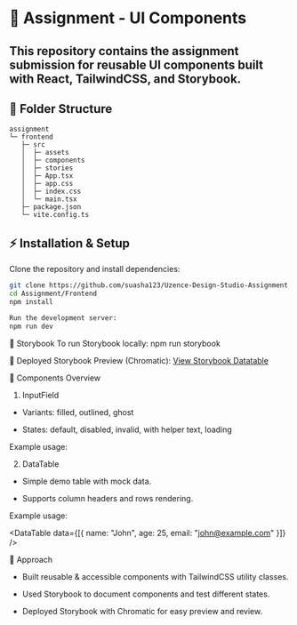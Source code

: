 # 📌 Assignment - UI Components

This repository contains the assignment submission for reusable UI components built with **React**, **TailwindCSS**, and **Storybook**.
---

## 📂 Folder Structure
```
assignment
└─ frontend
   ├─ src
   │  ├─ assets
   │  ├─ components
   │  ├─ stories
   │  ├─ App.tsx
   │  ├─ app.css
   │  ├─ index.css
   │  └─ main.tsx
   ├─ package.json
   └─ vite.config.ts

```

## ⚡ Installation & Setup

Clone the repository and install dependencies:

```bash
git clone https://github.com/suasha123/Uzence-Design-Studio-Assignment
cd Assignment/Frontend
npm install

Run the development server:
npm run dev

```
📖 Storybook
To run Storybook locally:
npm run storybook

🔗 Deployed Storybook Preview (Chromatic):
[View Storybook Datatable](https://68a4ad831b959d101297676c-bcipuejtbw.chromatic.com/?path=/story/components-datatable--default)


🎨 Components Overview
1. InputField

* Variants: filled, outlined, ghost

* States: default, disabled, invalid, with helper text, loading

Example usage:

<InputField 
  label="Email" 
  placeholder="Enter your email" 
  variant="outlined" 
  helperText="We will not share your email." 
/>


2. DataTable

* Simple demo table with mock data.

* Supports column headers and rows rendering.

Example usage:

<DataTable data={[{ name: "John", age: 25, email: "john@example.com" }]} />


📝 Approach

* Built reusable & accessible components with TailwindCSS utility classes.

* Used Storybook to document components and test different states.

* Deployed Storybook with Chromatic for easy preview and review.

